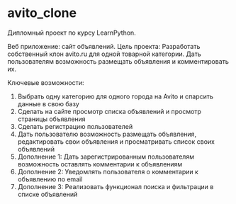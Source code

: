 # avito_clone
Дипломный проект по курсу LearnPython.

Веб приложение: сайт объявлений.
Цель проекта: Разработать собственный клон avito.ru для одной товарной категории. Дать пользователям возможность размещать объявления и комментировать их.

Ключевые возможности:
1. Выбрать одну категорию для одного города на  Avito и спарсить данные в свою базу
2. Сделать на сайте просмотр списка объявлений и просмотр страницы объявления
3. Сделать регистрацию пользователей
4. Дать пользователю возможность размещать объявления, редактировать свои объявления и просматривать список своих объявлений
5. Дополнение 1: Дать зарегистрированным пользователям возможность оставлять комментарии к объявлениям
6. Дополнение 2: Уведомлять пользователя о комментарии к объявлению по email
7. Дополнение 3: Реализовать функционал поиска и фильтрации в списке объявлений
